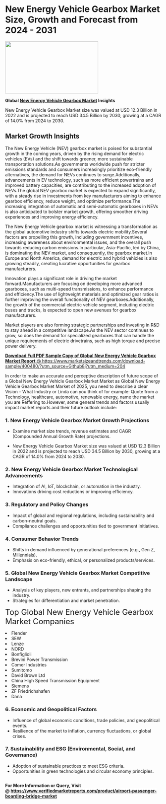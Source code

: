 <H1>New Energy Vehicle Gearbox Market Size, Growth and Forecast from 2024 - 2031</H1><img class="aligncenter size-medium wp-image-584254" src="https://thirdeyenews.in/wp-content/uploads/2024/09/Global-Market-Research-300x168.jpeg" alt="" width="300" height="168" /><p><strong>Global&nbsp;<a href="https://www.marketsizeandtrends.com/download-sample/400480/?utm_source=Github8j?utm_medium=204">New Energy Vehicle Gearbox Market</a> Insights</strong></p><p>New Energy Vehicle Gearbox Market size was valued at USD 12.3 Billion in 2022 and is projected to reach USD 34.5 Billion by 2030, growing at a CAGR of 14.0% from 2024 to 2030.</p><p><h2>Market Growth Insights</h2> <p>The New Energy Vehicle (NEV) gearbox market is poised for substantial growth in the coming years, driven by the rising demand for electric vehicles (EVs) and the shift towards greener, more sustainable transportation solutions.As governments worldwide push for stricter emissions standards and consumers increasingly prioritize eco-friendly alternatives, the demand for NEVs continues to surge.Additionally, advancements in EV technology, such as more efficient powertrains and improved battery capacities, are contributing to the increased adoption of NEVs.The global NEV gearbox market is expected to expand significantly, with a steady rise in investments from key manufacturers aiming to enhance gearbox efficiency, reduce weight, and optimize performance.The increasing integration of automatic and semi-automatic gearboxes in NEVs is also anticipated to bolster market growth, offering smoother driving experiences and improving energy efficiency.</p> <p><a href="#"></a></p> <p>The New Energy Vehicle gearbox market is witnessing a transformation as the global automotive industry shifts towards electric mobility.Several factors are propelling this growth, including government incentives, increasing awareness about environmental issues, and the overall push towards reducing carbon emissions.In particular, Asia-Pacific, led by China, is dominating the NEV market, and consequently, the gearbox market.In Europe and North America, demand for electric and hybrid vehicles is also growing steadily, creating lucrative opportunities for gearbox manufacturers.</p> <p>Innovation plays a significant role in driving the market forward.Manufacturers are focusing on developing more advanced gearboxes, such as multi-speed transmissions, to enhance performance and efficiency.The use of lightweight materials and optimized gear ratios is further improving the overall functionality of NEV gearboxes.Additionally, the growth of the commercial electric vehicle segment, including electric buses and trucks, is expected to open new avenues for gearbox manufacturers.</p> <p>Market players are also forming strategic partnerships and investing in R&D to stay ahead in a competitive landscape.As the NEV sector continues to grow, so does the demand for specialized gearboxes that can handle the unique requirements of electric drivetrains, such as high torque and precise power delivery.</p> <p><a href="#"></p><p><span class=""><strong>Download Full PDF Sample Copy of Global New Energy Vehicle Gearbox Market Report</strong> @ <a href="https://www.marketsizeandtrends.com/download-sample/400480/?utm_source=Github8j?utm_medium=204" target="_blank">https://www.marketsizeandtrends.com/download-sample/400480/?utm_source=Github8j?utm_medium=204</a></span></p><p>In order to make an accurate and perceptive description of future scope of a Global&nbsp;New Energy Vehicle Gearbox Market Market as Global&nbsp;New Energy Vehicle Gearbox Market Market of 2025, you need to describe a clear Vision &ndash; What Industry or Linda can you think of for example: Quote from a Technology, healthcare, automotive, renewable energy, name the market you are Reffering to.However, some general trends and factors usually impact market reports and their future outlook include:</p><h3>1.&nbsp;<strong>New Energy Vehicle Gearbox Market Growth Projections</strong></h3><ul><li>Examine market size trends, revenue estimates and CAGR (Compounded Annual Growth Rate) projections.</li><li><p>New Energy Vehicle Gearbox Market size was valued at USD 12.3 Billion in 2022 and is projected to reach USD 34.5 Billion by 2030, growing at a CAGR of 14.0% from 2024 to 2030.</p></li></ul><h3>2.&nbsp;<strong>New Energy Vehicle Gearbox Market Technological Advancements</strong></h3><ul><li>Integration of AI, IoT, blockchain, or automation in the industry.</li><li>Innovations driving cost reductions or improving efficiency.</li></ul><h3>3.&nbsp;<strong>Regulatory and Policy Changes</strong></h3><ul><li>Impact of global and regional regulations, including sustainability and carbon-neutral goals.</li><li>Compliance challenges and opportunities tied to government initiatives.</li></ul><h3>4.&nbsp;<strong>Consumer Behavior Trends</strong></h3><ul><li>Shifts in demand influenced by generational preferences (e.g., Gen Z, Millennials).</li><li>Emphasis on eco-friendly, ethical, or personalized products/services.</li></ul><h3>5.&nbsp;<strong>Global New Energy Vehicle Gearbox Market Competitive Landscape</strong></h3><ul><li>Analysis of key players, new entrants, and partnerships shaping the industry.</li><li>Strategies for differentiation and market penetration.</li></ul><p data-pm-slice="1 1 []"><span style="color: inherit; font-family: inherit; font-size: 25px;">Top Global New Energy Vehicle Gearbox Market Companies</span></p><div class="" data-test-id=""><p><li>Flender</li><li> SEW</li><li> Lenze</li><li> NORD</li><li> Bonfiglioli</li><li> Brevini Power Transmission</li><li> Comer Industries</li><li> Sumitomo</li><li> David Brown Ltd</li><li> China High Speed Transmission Equipment</li><li> Siemens</li><li> ZF Friedrichshafen</li><li> Dana</li></p></div><h3>6.&nbsp;<strong>Economic and Geopolitical Factors</strong></h3><ul><li>Influence of global economic conditions, trade policies, and geopolitical events.</li><li>Resilience of the market to inflation, currency fluctuations, or global crises.</li></ul><h3>7.&nbsp;<strong>Sustainability and ESG (Environmental, Social, and Governance)</strong></h3><ul><li>Adoption of sustainable practices to meet ESG criteria.</li><li>Opportunities in green technologies and circular economy principles.</li></ul><h2><strong style="font-size: 14px;">For More Information or Query, Visit @&nbsp;</strong><a style="background-color: #ffffff; font-size: 14px;" href="https://www.marketsizeandtrends.com/report/new-energy-vehicle-gearbox-market/" target="_blank">https://www.verifiedmarketreports.com/product/airport-passenger-boarding-bridge-market</a></h2>